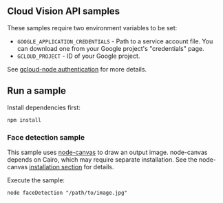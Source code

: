 ## Cloud Vision API samples

These samples require two environment variables to be set:

- `GOOGLE_APPLICATION_CREDENTIALS` - Path to a service account file. You can
download one from your Google project's "credentials" page.
- `GCLOUD_PROJECT` - ID of your Google project.

See [gcloud-node authentication][auth] for more details.

[auth]: https://googlecloudplatform.github.io/gcloud-node/#/docs/guides/authentication

## Run a sample

Install dependencies first:

    npm install

### Face detection sample

This sample uses [node-canvas](https://github.com/Automattic/node-canvas) to
draw an output image. node-canvas depends on Cairo, which may require separate
installation. See the node-canvas [installation section][canvas-install] for
details.

[canvas-install]: https://github.com/Automattic/node-canvas#installation

Execute the sample:

    node faceDetection "/path/to/image.jpg"
